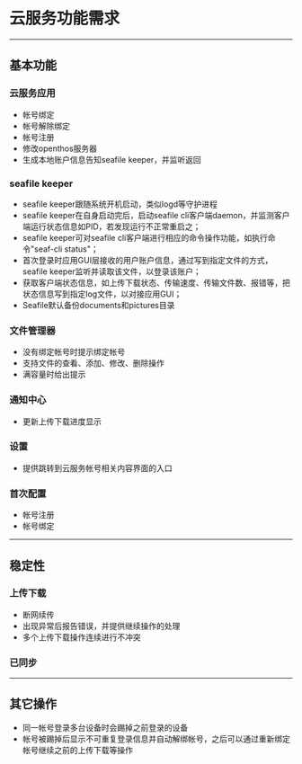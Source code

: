 # 云服务功能需求

***
## 基本功能

### 云服务应用
- 帐号绑定
- 帐号解除绑定
- 帐号注册
- 修改openthos服务器
- 生成本地账户信息告知seafile keeper，并监听返回

### seafile keeper
- seafile keeper跟随系统开机启动，类似logd等守护进程
- seafile keeper在自身启动完后，启动seafile cli客户端daemon，并监测客户端运行状态信息如PID，若发现运行不正常重启之；
- seafile keeper可对seafile cli客户端进行相应的命令操作功能，如执行命令"seaf-cli status"；
- 首次登录时应用GUI层接收的用户账户信息，通过写到指定文件的方式，seafile keeper监听并读取该文件，以登录该账户；
- 获取客户端状态信息，如上传下载状态、传输速度、传输文件数、报错等，把状态信息写到指定log文件，以对接应用GUI；
- Seafile默认备份documents和pictures目录

### 文件管理器
- 没有绑定帐号时提示绑定帐号
- 支持文件的查看、添加、修改、删除操作
- 满容量时给出提示

### 通知中心
- 更新上传下载进度显示

### 设置
- 提供跳转到云服务帐号相关内容界面的入口

### 首次配置
- 帐号注册
- 帐号绑定

***

## 稳定性
### 上传下载
- 断网续传
- 出现异常后报告错误，并提供继续操作的处理
- 多个上传下载操作连续进行不冲突

### 已同步
***

## 其它操作
- 同一帐号登录多台设备时会踢掉之前登录的设备
- 帐号被踢掉后显示不可重复登录信息并自动解绑帐号，之后可以通过重新绑定帐号继续之前的上传下载等操作
